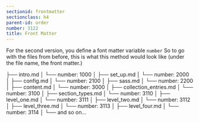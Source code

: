```yaml
---
sectionid: frontmatter
sectionclass: h4
parent-id: order
number: 3122
title: Front Matter
---
```

For the second version, you define a font matter variable `number` So to go with the files from before, this is what this method would look like (under the file name, the front matter.)

├── intro.md
│   └── number: 1000
│
├── set_up.md
│   └── number: 2000
│
├── config.md
│   └── number: 2100
│
├── sass.md
│   └── number: 2200
│
├── content.md
│   └── number: 3000
│
├── collection_entries.md
│   └── number: 3100
│
├── section_types.md
│   └── number: 3110
│
├── level_one.md
│   └── number: 3111
│
├── level_two.md
│   └── number: 3112
│
├── level_three.md
│   └── number: 3113
│
├── level_four.md
│   └── number: 3114
│
└── and so on...